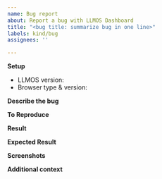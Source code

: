```yaml
---
name: Bug report
about: Report a bug with LLMOS Dashboard
title: "<bug title: summarize bug in one line>"
labels: kind/bug
assignees: ''

---
```

<!--------- For bugs and general issues --------->
**Setup**
- LLMOS version:
- Browser type & version:

**Describe the bug**
<!--A clear and concise description of what the bug is.-->

**To Reproduce**
<!--Steps to reproduce the behavior-->

**Result**

**Expected Result**
<!--A clear and concise description of what you expected to happen.-->

**Screenshots**
<!-- If applicable, add screenshots to help explain your problem and/or errors in the browser's dev console -->

**Additional context**
<!--Add any other context about the problem here. -->
